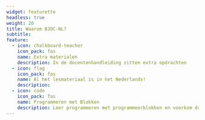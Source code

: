 ```yaml
---
widget: featurette
headless: true
weight: 20
title: Waarom BJOC-NL?
subtitle:
feature:
  - icon: chalkboard-teacher
    icon_pack: fas
    name: Extra materialen
    description: In de docentenhandleiding zitten extra opdrachten
  - icon: flag
    icon_pack: fas
    name: Al het lesmateriaal is in het Nederlands!
    description:
  - icon: code
    icon_pack: fas
    name: Programmeren met Blokken
    description: Leer programmeren met programmeerblokken en voorkom dat het leren onderbroken wordt door syntaxproblemen.
---
```

